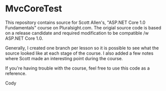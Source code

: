 # MvcCoreTest
This repository contains source for Scott Allen's, "ASP.NET Core 1.0 Fundamentals" course on Pluralsight.com. The origial source code is based on a release candidate and required modification to be compatible /w ASP.NET Core 1.0.

Generally, I created one branch per lesson so it is possible to see what the source looked like at each stage of the course. I also added a few notes where Scott made an interesting point during the course. 

If you're having trouble with the course, feel free to use this code as a reference. 

Cody
